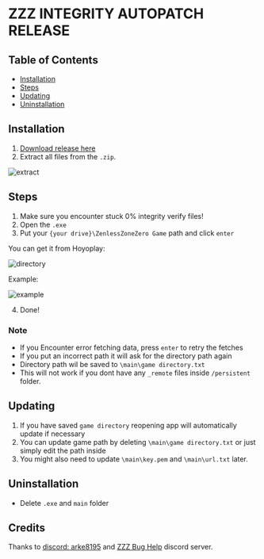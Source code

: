 # ZZZ INTEGRITY AUTOPATCH RELEASE

## Table of Contents
- [Installation](#installation)
- [Steps](#steps)
- [Updating](#updating)
- [Uninstallation](#uninstallation)

## Installation
1. [Download release here](https://github.com/Texas124/ZZZ-Integrity-Fix-Manual/raw/main/integrity%20patcher.zip)
2. Extract all files from the `.zip`.

![extract](https://github.com/user-attachments/assets/bd013455-a53e-4f7c-9306-99c4cfb06c50)

## Steps
1. Make sure you encounter stuck 0% integrity verify files!
2. Open the `.exe`
3. Put your `{your drive}\ZenlessZoneZero Game` path and click `enter`


You can get it from Hoyoplay:

![directory](https://github.com/user-attachments/assets/16d15bf1-0c31-4e89-85b5-5f874eb0f9bd)

Example:

![example](https://github.com/user-attachments/assets/4fa3a4b2-7daf-4bcd-8eed-bb5b5991616e)

4. Done!

### Note
- If you Encounter error fetching data, press `enter` to retry the fetches
- If you put an incorrect path it will ask for the directory path again
- Directory path wil be saved to `\main\game directory.txt`
- This will not work if you dont have any `_remote` files inside `/persistent` folder.

## Updating
1. If you have saved `game directory` reopening app will automatically update if necessary
2. You can update game path by deleting `\main\game directory.txt` or just simply edit the path inside
3. You might also need to update `\main\key.pem` and `\main\url.txt` later.

## Uninstallation
- Delete `.exe` and `main` folder

## Credits
Thanks to [discord: arke8195](https://github.com/yeonjunq/IWALY_ZZZ) and [ZZZ Bug Help](https://discord.gg/9QEuAZNhfX) discord server.
